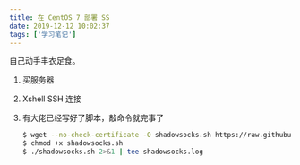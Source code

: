 ```yaml
---
title: 在 CentOS 7 部署 SS 
date: 2019-12-12 10:02:37
tags: ['学习笔记']
---
```


自己动手丰衣足食。

<!-- more -->

1. 买服务器
2. Xshell SSH 连接
3. 有大佬已经写好了脚本，敲命令就完事了

    ``` bash
    $ wget --no-check-certificate -O shadowsocks.sh https://raw.githubusercontent.com/teddysun/shadowsocks_install/master/shadowsocks.sh
    $ chmod +x shadowsocks.sh
    $ ./shadowsocks.sh 2>&1 | tee shadowsocks.log
    ```
